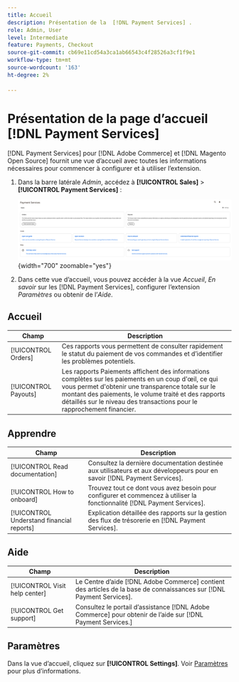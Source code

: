 ```yaml
---
title: Accueil
description: Présentation de la  [!DNL Payment Services] .
role: Admin, User
level: Intermediate
feature: Payments, Checkout
source-git-commit: cb69e11cd54a3ca1ab66543c4f28526a3cf1f9e1
workflow-type: tm+mt
source-wordcount: '163'
ht-degree: 2%

---
```


# Présentation de la page d’accueil [!DNL Payment Services]

[!DNL Payment Services] pour [!DNL Adobe Commerce] et [!DNL Magento Open Source] fournit une vue d’accueil avec toutes les informations nécessaires pour commencer à configurer et à utiliser l’extension.

1. Dans la barre latérale _Admin_, accédez à **[!UICONTROL Sales]** > **[!UICONTROL Payment Services]** :

   ![Vue d’accueil](assets/home-view.png){width="700" zoomable="yes"}

1. Dans cette vue d’accueil, vous pouvez accéder à la vue _Accueil_, _En savoir_ sur les [!DNL Payment Services], configurer l’extension _Paramètres_ ou obtenir de l’_Aide_.

## Accueil

| Champ | Description |
|---|---|
| [!UICONTROL Orders] | Ces rapports vous permettent de consulter rapidement le statut du paiement de vos commandes et d’identifier les problèmes potentiels. |
| [!UICONTROL Payouts] | Les rapports Paiements affichent des informations complètes sur les paiements en un coup d&#39;œil, ce qui vous permet d&#39;obtenir une transparence totale sur le montant des paiements, le volume traité et des rapports détaillés sur le niveau des transactions pour le rapprochement financier. |

## Apprendre

| Champ | Description |
|---|---|
| [!UICONTROL Read documentation] | Consultez la dernière documentation destinée aux utilisateurs et aux développeurs pour en savoir [!DNL Payment Services]. |
| [!UICONTROL How to onboard] | Trouvez tout ce dont vous avez besoin pour configurer et commencez à utiliser la fonctionnalité [!DNL Payment Services]. |
| [!UICONTROL Understand financial reports] | Explication détaillée des rapports sur la gestion des flux de trésorerie en [!DNL Payment Services]. |

## Aide

| Champ | Description |
|---|---|
| [!UICONTROL Visit help center] | Le Centre d’aide [!DNL Adobe Commerce] contient des articles de la base de connaissances sur [!DNL Payment Services]. |
| [!UICONTROL Get support] | Consultez le portail d’assistance [!DNL Adobe Commerce] pour obtenir de l’aide sur [!DNL Payment Services.] |

## Paramètres

Dans la vue d’accueil, cliquez sur **[!UICONTROL Settings]**. Voir [Paramètres](settings.md) pour plus d’informations.
